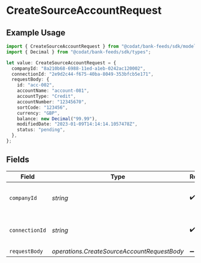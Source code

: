 # CreateSourceAccountRequest

## Example Usage

```typescript
import { CreateSourceAccountRequest } from "@codat/bank-feeds/sdk/models/operations";
import { Decimal } from "@codat/bank-feeds/sdk/types";

let value: CreateSourceAccountRequest = {
  companyId: "8a210b68-6988-11ed-a1eb-0242ac120002",
  connectionId: "2e9d2c44-f675-40ba-8049-353bfcb5e171",
  requestBody: {
    id: "acc-002",
    accountName: "account-081",
    accountType: "Credit",
    accountNumber: "12345670",
    sortCode: "123456",
    currency: "GBP",
    balance: new Decimal("99.99"),
    modifiedDate: "2023-01-09T14:14:14.1057478Z",
    status: "pending",
  },
};
```

## Fields

| Field                                       | Type                                        | Required                                    | Description                                 | Example                                     |
| ------------------------------------------- | ------------------------------------------- | ------------------------------------------- | ------------------------------------------- | ------------------------------------------- |
| `companyId`                                 | *string*                                    | :heavy_check_mark:                          | Unique identifier for a company.            | 8a210b68-6988-11ed-a1eb-0242ac120002        |
| `connectionId`                              | *string*                                    | :heavy_check_mark:                          | Unique identifier for a connection.         | 2e9d2c44-f675-40ba-8049-353bfcb5e171        |
| `requestBody`                               | *operations.CreateSourceAccountRequestBody* | :heavy_minus_sign:                          | N/A                                         |                                             |